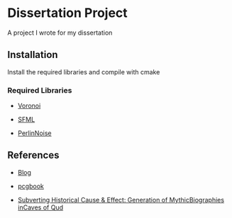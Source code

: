 # Dissertation Project

A project I wrote for my dissertation

## Installation

Install the required libraries and compile with cmake

### Required Libraries

- [Voronoi](https://github.com/mdally/Voronoi)

- [SFML](https://github.com/SFML/SFML)

- [PerlinNoise](https://github.com/Reputeless/PerlinNoise)

## References

- [Blog](alexmainstone.com)

- [pcgbook](http://pcgbook.com/)

- [Subverting Historical Cause & Effect: Generation of MythicBiographies inCaves of Qud](http://www.freeholdgames.com/papers/Generation_of_mythic_biographies_in_Cavesofqud.pdf)